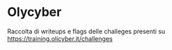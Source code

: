 # Olycyber
Raccolta di writeups e flags delle challeges presenti su https://training.olicyber.it/challenges
